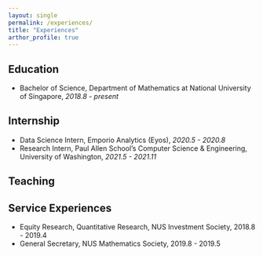 ```yaml
---
layout: single
permalink: /experiences/
title: "Experiences"
arthor_profile: true
---
```

## Education
- Bachelor of Science, Department of Mathematics at National University of Singapore, *2018.8 - present*

## Internship
- Data Science Intern, Emporio Analytics (Eyos), *2020.5 - 2020.8*
- Research Intern, Paul Allen School’s Computer Science & Engineering, University of Washington, *2021.5 - 2021.11*

## Teaching

## Service Experiences
- Equity Research, Quantitative Research, NUS Investment Society, 2018.8 - 2019.4
- General Secretary, NUS Mathematics Society, 2019.8 - 2019.5